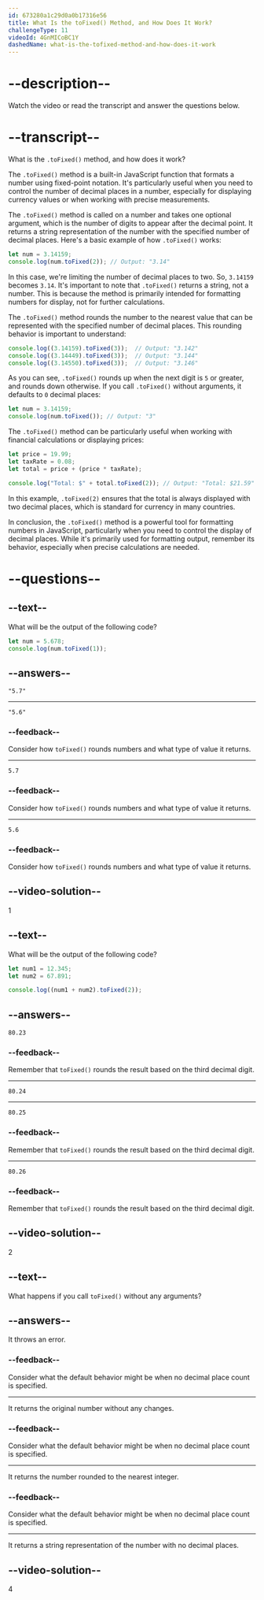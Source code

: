 ```yaml
---
id: 673280a1c29d0a0b17316e56
title: What Is the toFixed() Method, and How Does It Work?
challengeType: 11
videoId: 4GnMICoBC1Y
dashedName: what-is-the-tofixed-method-and-how-does-it-work
---
```


# --description--

Watch the video or read the transcript and answer the questions below.

# --transcript--

What is the `.toFixed()` method, and how does it work?

The `.toFixed()` method is a built-in JavaScript function that formats a number using fixed-point notation. It's particularly useful when you need to control the number of decimal places in a number, especially for displaying currency values or when working with precise measurements. 

The `.toFixed()` method is called on a number and takes one optional argument, which is the number of digits to appear after the decimal point. It returns a string representation of the number with the specified number of decimal places. Here's a basic example of how `.toFixed()` works:

```js
let num = 3.14159;
console.log(num.toFixed(2)); // Output: "3.14"
```

In this case, we're limiting the number of decimal places to two. So, `3.14159` becomes `3.14`. It's important to note that `.toFixed()` returns a string, not a number. This is because the method is primarily intended for formatting numbers for display, not for further calculations.

The `.toFixed()` method rounds the number to the nearest value that can be represented with the specified number of decimal places. This rounding behavior is important to understand:

```js
console.log((3.14159).toFixed(3));  // Output: "3.142"
console.log((3.14449).toFixed(3));  // Output: "3.144"
console.log((3.14550).toFixed(3));  // Output: "3.146"
```

As you can see, `.toFixed()` rounds up when the next digit is `5` or greater, and rounds down otherwise. If you call `.toFixed()` without arguments, it defaults to `0` decimal places:

```js
let num = 3.14159;
console.log(num.toFixed()); // Output: "3"
```

The `.toFixed()` method can be particularly useful when working with financial calculations or displaying prices:

```js
let price = 19.99;
let taxRate = 0.08;
let total = price + (price * taxRate);

console.log("Total: $" + total.toFixed(2)); // Output: "Total: $21.59"
```

In this example, `.toFixed(2)` ensures that the total is always displayed with two decimal places, which is standard for currency in many countries.

In conclusion, the `.toFixed()` method is a powerful tool for formatting numbers in JavaScript, particularly when you need to control the display of decimal places. While it's primarily used for formatting output, remember its behavior, especially when precise calculations are needed.

# --questions--

## --text--

What will be the output of the following code?

```js
let num = 5.678;
console.log(num.toFixed(1));
```

## --answers--

`"5.7"`

---

`"5.6"`

### --feedback--

Consider how `toFixed()` rounds numbers and what type of value it returns.

---

`5.7`

### --feedback--

Consider how `toFixed()` rounds numbers and what type of value it returns.

---

`5.6`

### --feedback--

Consider how `toFixed()` rounds numbers and what type of value it returns.

## --video-solution--

1

## --text--

What will be the output of the following code?

```js
let num1 = 12.345;
let num2 = 67.891;

console.log((num1 + num2).toFixed(2));
```

## --answers--

`80.23`

### --feedback--

Remember that `toFixed()` rounds the result based on the third decimal digit.

---

`80.24`

---

`80.25`

### --feedback--

Remember that `toFixed()` rounds the result based on the third decimal digit.

---

`80.26`

### --feedback--

Remember that `toFixed()` rounds the result based on the third decimal digit.

## --video-solution--

2

## --text--

What happens if you call `toFixed()` without any arguments?

## --answers--

It throws an error.

### --feedback--

Consider what the default behavior might be when no decimal place count is specified.

---

It returns the original number without any changes.

### --feedback--

Consider what the default behavior might be when no decimal place count is specified.

---

It returns the number rounded to the nearest integer.

### --feedback--

Consider what the default behavior might be when no decimal place count is specified.

---

It returns a string representation of the number with no decimal places.

## --video-solution--

4

